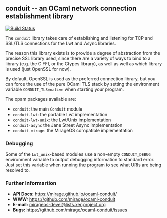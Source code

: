 ## conduit -- an OCaml network connection establishment library

[![Build Status](https://travis-ci.org/mirage/ocaml-conduit.svg?branch=master)](https://travis-ci.org/mirage/ocaml-conduit)

The `conduit` library takes care of establishing and listening for 
TCP and SSL/TLS connections for the Lwt and Async libraries.

The reason this library exists is to provide a degree of abstraction
from the precise SSL library used, since there are a variety of ways
to bind to a library (e.g. the C FFI, or the Ctypes library), as well
as well as which library is used (just OpenSSL for now).

By default, OpenSSL is used as the preferred connection library, but
you can force the use of the pure OCaml TLS stack by setting the
environment variable `CONDUIT_TLS=native` when starting your program.

The opam packages available are:

- `conduit`: the main `Conduit` module
- `conduit-lwt`: the portable Lwt implementation
- `conduit-lwt-unix`: the Lwt/Unix implementation
- `conduit-async` the Jane Street Async implementation
- `conduit-mirage`: the MirageOS compatible implementation

### Debugging

Some of the `Lwt_unix`-based modules use a non-empty `CONDUIT_DEBUG`
environment variable to output debugging information to standard error.
Just set this variable when running the program to see what URIs
are being resolved to.

### Further Informartion

* **API Docs:** https://mirage.github.io/ocaml-conduit/
* **WWW:** https://github.com/mirage/ocaml-conduit
* **E-mail:** <mirageos-devel@lists.xenproject.org>
* **Bugs:** https://github.com/mirage/ocaml-conduit/issues
